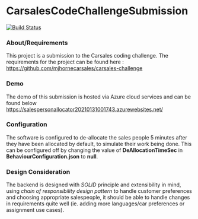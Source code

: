 # CarsalesCodeChallengeSubmission
[![Build Status](https://travis-ci.com/pete-eams/CarsalesCodeChallengeSubmission.svg?branch=master)](https://travis-ci.com/pete-eams/CarsalesCodeChallengeSubmission)

### About/Requirements

This project is a submission to the Carsales coding challenge.
The requirements for the project can be found here : https://github.com/mjhornecarsales/carsales-challenge

### Demo

The demo of this submission is hosted via Azure cloud services and can be found below
https://salespersonallocator20210131001743.azurewebsites.net/

### Configuration

The software is configured to de-allocate the sales people 5 minutes after they have been allocated by default, to simulate their work being done. This can be configured off by changing the value of **DeAllocationTimeSec** in **BehaviourConfiguration.json** to **null**.

### Design Consideration

The backend is designed with *SOLID* principle and extensibility in mind, using *chain of responsibility design pattern* to handle customer preferences and choosing appropriate salespeople, it should be able to handle changes in requirements quite well (ie. adding more languages/car preferences or assignment use cases). 
